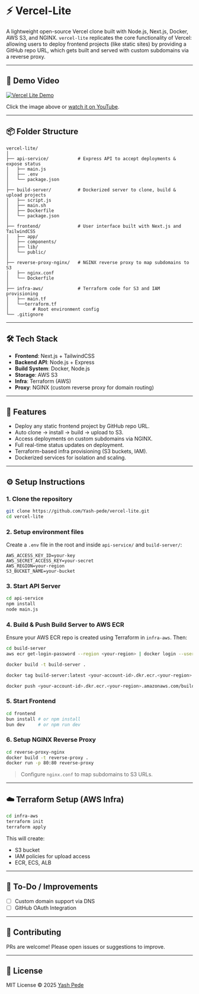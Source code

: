 # ⚡ Vercel-Lite

A lightweight open-source Vercel clone built with Node.js, Next.js, Docker, AWS S3, and NGINX. `vercel-lite` replicates the core functionality of Vercel: allowing users to deploy frontend projects (like static sites) by providing a GitHub repo URL, which gets built and served with custom subdomains via a reverse proxy.

---

## 🎥 Demo Video

[![Vercel Lite Demo](https://img.youtube.com/vi/8EqbOZa5QOE/0.jpg)](https://www.youtube.com/watch?v=8EqbOZa5QOE)

Click the image above or [watch it on YouTube](https://www.youtube.com/watch?v=8EqbOZa5QOE).

---

## 📦 Folder Structure

```
vercel-lite/
│
├── api-service/           # Express API to accept deployments & expose status
│   ├── main.js
│   ├── .env
│   └── package.json
│
├── build-server/          # Dockerized server to clone, build & upload projects
│   ├── script.js
│   ├── main.sh
│   ├── Dockerfile
│   └── package.json
│
├── frontend/              # User interface built with Next.js and TailwindCSS
│   ├── app/
│   ├── components/
│   ├── lib/
│   └── public/
│
├── reverse-proxy-nginx/   # NGINX reverse proxy to map subdomains to S3
│   ├── nginx.conf
│   └── Dockerfile
│
├── infra-aws/             # Terraform code for S3 and IAM provisioning
│   ├── main.tf
│   └──terraform.tf
│         # Root environment config
└── .gitignore
```

---

## 🛠️ Tech Stack

* **Frontend**: Next.js + TailwindCSS
* **Backend API**: Node.js + Express
* **Build System**: Docker, Node.js
* **Storage**: AWS S3
* **Infra**: Terraform (AWS)
* **Proxy**: NGINX (custom reverse proxy for domain routing)

---

## 🚀 Features

* Deploy any static frontend project by GitHub repo URL.
* Auto clone → install → build → upload to S3.
* Access deployments on custom subdomains via NGINX.
* Full real-time status updates on deployment.
* Terraform-based infra provisioning (S3 buckets, IAM).
* Dockerized services for isolation and scaling.

---

## ⚙️ Setup Instructions

### 1. Clone the repository

```bash
git clone https://github.com/Yash-pede/vercel-lite.git
cd vercel-lite
```

### 2. Setup environment files

Create a `.env` file in the root and inside `api-service/` and `build-server/`:

```env
AWS_ACCESS_KEY_ID=your-key
AWS_SECRET_ACCESS_KEY=your-secret
AWS_REGION=your-region
S3_BUCKET_NAME=your-bucket
```

### 3. Start API Server

```bash
cd api-service
npm install
node main.js
```

### 4. Build & Push Build Server to AWS ECR

Ensure your AWS ECR repo is created using Terraform in `infra-aws`. Then:

```bash
cd build-server
aws ecr get-login-password --region <your-region> | docker login --username AWS --password-stdin <your-account-id>.dkr.ecr.<your-region>.amazonaws.com

docker build -t build-server .

docker tag build-server:latest <your-account-id>.dkr.ecr.<your-region>.amazonaws.com/build-server:latest

docker push <your-account-id>.dkr.ecr.<your-region>.amazonaws.com/build-server:latest
```

### 5. Start Frontend

```bash
cd frontend
bun install # or npm install
bun dev     # or npm run dev
```

### 6. Setup NGINX Reverse Proxy

```bash
cd reverse-proxy-nginx
docker build -t reverse-proxy .
docker run -p 80:80 reverse-proxy
```

> Configure `nginx.conf` to map subdomains to S3 URLs.

---

## ☁️ Terraform Setup (AWS Infra)

```bash
cd infra-aws
terraform init
terraform apply
```

This will create:

* S3 bucket
* IAM policies for upload access
* ECR, ECS, ALB

---


## 🧩 To-Do / Improvements

* [ ] Custom domain support via DNS
* [ ] GitHub OAuth Integration

---

## 🤝 Contributing

PRs are welcome! Please open issues or suggestions to improve.

---

## 📄 License

MIT License © 2025 [Yash Pede](https://github.com/yashpede)
